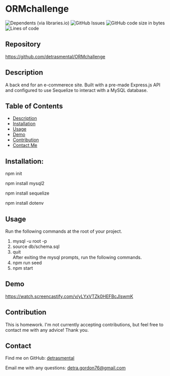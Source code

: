 # ORMchallenge
![Dependents (via libraries.io)](https://img.shields.io/librariesio/dependents/npm/inquirer)
![GitHub Issues](https://img.shields.io/github/issues-raw/detrasmental/ORMchallenge)
![GitHub code size in bytes](https://img.shields.io/github/languages/code-size/detrasmental/ORMchallenge)
![Lines of code](https://img.shields.io/tokei/lines/github/detrasmental/ORMchallenge)


## Repository
https://github.com/detrasmental/ORMchallenge

## Description
A back end for an e-commerece site. Built with a pre-made Express.js API and configured to use Sequelize to interact with a MySQL database.
## Table of Contents
- [Description](#Description)
- [Installation](#Installation)
- [Usage](#Usage)
- [Demo](#Demo)
- [Contribution](#contributes)
- [Contact Me](#Contact)

## Installation:
npm init

npm install mysql2

npm install sequelize

npm install dotenv


## Usage
Run the following commands at the root of your project.
1. mysql -u root -p
2. source db/schema.sql
3. quit <br>
After exiting the mysql prompts, run the following commands.
1. npm run seed
2. npm start

## Demo
https://watch.screencastify.com/v/yLYxVTZk0HEFBcJlswmK

## Contribution
This is homework. I'm not currently accepting contributions, but feel free to contact me with any advice! Thank you.


## Contact
Find me on GitHub: [detrasmental](https://github.com/detrasmental)

Email me with any questions: detra.gordon76@gmail.com
